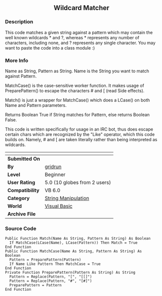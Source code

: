 ﻿<div align="center">

## Wildcard Matcher


</div>

### Description

This code matches a given string against a pattern which may contain the well known wildcards * and ?, whereas * represents any number of characters, including none, and ? represents any single character. You may want to paste the code into a class module :)
 
### More Info
 
Name as String, Pattern as String. Name is the String you want to match against Pattern.

MatchCase() is the case-sensitive worker function. It makes usage of PreparePattern() to escape the characters # and [ (read Side effects).

Match() is just a wrapper for MatchCase() which does a LCase() on both Name and Pattern parameters.

Returns Boolean True if String matches for Pattern, else returns Boolean False.

This code is written specifically for usage in an IRC bot, thus does escape certain chars which are recognized by the "Like" operator, which this code builds on. Namely, # and [ are taken literally rather than being interpreted as wildcards.


<span>             |<span>
---                |---
**Submitted On**   |
**By**             |[gridrun](https://github.com/Planet-Source-Code/PSCIndex/blob/master/ByAuthor/gridrun.md)
**Level**          |Beginner
**User Rating**    |5.0 (10 globes from 2 users)
**Compatibility**  |VB 6\.0
**Category**       |[String Manipulation](https://github.com/Planet-Source-Code/PSCIndex/blob/master/ByCategory/string-manipulation__1-5.md)
**World**          |[Visual Basic](https://github.com/Planet-Source-Code/PSCIndex/blob/master/ByWorld/visual-basic.md)
**Archive File**   |[](https://github.com/Planet-Source-Code/gridrun-wildcard-matcher__1-28751/archive/master.zip)





### Source Code

```
Public Function Match(Name As String, Pattern As String) As Boolean
  If MatchCase(LCase(Name), LCase(Pattern)) Then Match = True
End Function
Public Function MatchCase(Name As String, Pattern As String) As Boolean
  Pattern = PreparePattern(Pattern)
  If Name Like Pattern Then MatchCase = True
End Function
Private Function PreparePattern(Pattern As String) As String
  Pattern = Replace(Pattern, "[", "[[]")
  Pattern = Replace(Pattern, "#", "[#]")
  PreparePattern = Pattern
End Function
```

